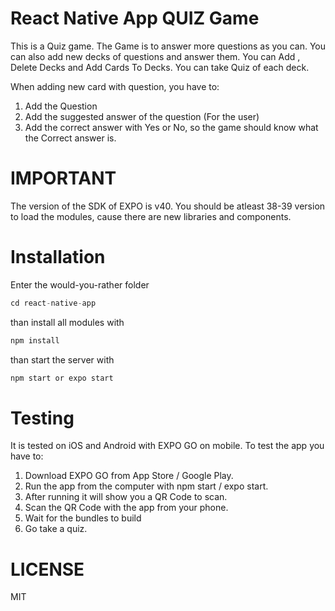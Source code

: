 # React Native App QUIZ Game
This is a Quiz game. The Game is to answer more questions as you can. You can also add new decks of questions and answer them.
You can Add , Delete Decks and Add Cards To Decks. You can take Quiz of each deck. 

When adding new card with question, you have to:
1. Add the Question
2. Add the suggested answer of the question (For the user) 
3. Add the correct answer with Yes or No, so the game should know what the Correct answer is.

# IMPORTANT
The version of the SDK of EXPO is v40. 
You should be atleast 38-39 version to load the modules, cause there are new libraries and components.

# Installation
Enter the would-you-rather folder 

```javascript
cd react-native-app
```

than install all modules with 

```javascript
npm install
```

than start the server with

```javascript
npm start or expo start
```
# Testing
It is tested on iOS and Android with EXPO GO on mobile.
To test the app you have to:
1. Download EXPO GO from App Store / Google Play.
2. Run the app from the computer with npm start / expo start.
3. After running it will show you a QR Code to scan.
4. Scan the QR Code with the app from your phone.
5. Wait for the bundles to build
6. Go take a quiz.

# LICENSE
MIT
